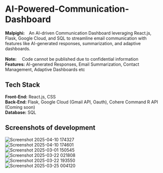 # AI-Powered-Communication-Dashboard
**Malpighi:**&emsp;An AI-driven Communication Dashboard leveraging React.js, Flask, Google Cloud, and SQL to streamline email communication with features like AI-generated responses, summarization, and adaptive dashboards.
<br/>
<br/>
**Note:**&emsp; Code cannot be published due to confidential information
<br/>
**Features:** AI-generated Responses, Email Summarization, Contact Management, Adaptive Dashboards etc
## Tech Stack
**Front-End:** React.js, CSS
<br/>
**Back-End:** Flask, Google Cloud (Gmail API, Oauth), Cohere Command R API (Coming soon)
<br/>
**Database:** SQL
<br/>
## Screenshots of development
![Screenshot 2025-04-10 174327](https://github.com/user-attachments/assets/0e5c132e-5be5-46c7-8b5f-cfad9be7c0d7)
<br/>
![Screenshot 2025-04-10 174601](https://github.com/user-attachments/assets/59127d5e-4c2a-43a9-bed6-e54df0a0ed0c)
<br/>
![Screenshot 2025-03-01 150545](https://github.com/user-attachments/assets/682a54da-3e78-44bc-a2e1-9176cc78bda4)
<br/>
![Screenshot 2025-03-22 021808](https://github.com/user-attachments/assets/8b758913-fc8b-49d9-9ae0-b74f69edebf4)
<br/>
![Screenshot 2025-03-22 193550](https://github.com/user-attachments/assets/3380709d-80d3-4745-8d99-14d61717e747)
<br/>
![Screenshot 2025-03-25 004120](https://github.com/user-attachments/assets/79e6fdf4-d3c8-440e-9cfa-6180cd6a48c6)
<br/>
